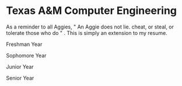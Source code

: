 # Texas A&M Computer Engineering


As a reminder to all Aggies, " An Aggie does not lie. cheat, or steal, or tolerate those who do " . This is simply an extension to my resume.

Freshman Year

Sophomore Year

Junior Year

Senior Year
